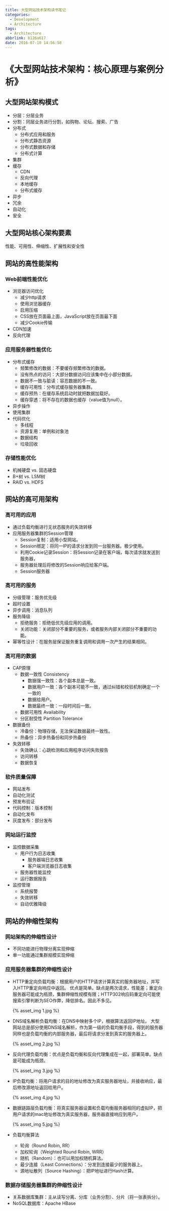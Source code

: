 ```yaml
---
title: 大型网站技术架构读书笔记
categories:
  - Development
  - Architecture
tags:
  - Architecture
abbrlink: b126a617
date: 2016-07-10 14:56:58
---
```



# 《大型网站技术架构：核心原理与案例分析》

## 大型网站架构模式

- 分层：分层业务
- 分割：同层业务进行分割，如购物、论坛、搜索、广告
- 分布式
    + 分布式应用和服务
    + 分布式静态资源
    + 分布式数据和存储
    + 分布式计算
- 集群
- 缓存
    + CDN
    + 反向代理
    + 本地缓存
    + 分布式缓存
- 异步
- 冗余
- 自动化
- 安全

<!-- more -->

## 大型网站核心架构要素

性能、可用性、伸缩性、扩展性和安全性

## 网站的高性能架构

### Web前端性能优化

- 浏览器访问优化
    + 减少http请求
    + 使用浏览器缓存
    + 启用压缩
    + CSS放在页面最上面，JavaScript放在页面最下面
    + 减少Cookie传输
- CDN加速
- 反向代理

### 应用服务器性能优化

- 分布式缓存
    + 频繁修改的数据：不要缓存频繁修改的数据。
    + 没有热点的访问：大部分数据访问应该集中在小部分数据。
    + 数据不一致与脏读：容忍数据的不一致。
    + 缓存可用性：分布式缓存服务器集群。
    + 缓存预热：在缓存系统启动时就把数据加载好。
    + 缓存穿透：将不存在的数据也缓存（value值为null）。
- 异步操作
- 使用集群
- 代码优化
    + 多线程
    + 资源复用：单例和对象池
    + 数据结构
    + 垃圾回收

### 存储性能优化

- 机械硬盘 vs. 固态硬盘
- B+树 vs. LSM树
- RAID vs. HDFS

## 网站的高可用架构

### 高可用的应用

- 通过负载均衡进行无状态服务的失效转移
- 应用服务器集群的Session管理
    + Session复制：适用小型网站。
    + Session绑定：将同一IP的请求分发到同一台服务器。极少使用。
    + 利用Cookie记录Session：将Session记录在客户端，每次请求就发送到服务器，
    + 服务器处理后将修改的Session响应给客户端。
    + Session服务器

### 高可用的服务

- 分级管理：服务优先级
- 超时设置
- 异步调用：消息队列
- 服务降级
    + 拒绝服务：拒绝低优先级应用的调用。
    + 关闭功能：关闭部分不重要的服务，或者服务内部关闭部分不重要的功能。
- 幂等性设计：在服务层保证服务重复调用和调用一次产生的结果相同。

### 高可用的数据

- CAP原理
    + 数据一致性 Consistency
        * 数据强一致性：各个副本总是一致。
        * 数据用户一致：各个副本可能不一致，通过纠错和校验机制确定一个一致的
        * 数据给用户。
        * 数据最终一致：一段时间后一致。
    + 数据可用性 Availability
    + 分区耐受性 Partition Tolerance
- 数据备份
    + 冷备份：物理存储，无法保证数据最终一致性。
    + 热备份：异步热备份和同步热备份
- 失效转移
    + 失效确认：心跳检测和应用程序访问失败报告
    + 访问转移
    + 数据恢复

### 软件质量保障

- 网站发布
- 自动化测试
- 预发布验证
- 代码控制：版本控制
- 自动化发布
- 灰度发布：部分发布

### 网站运行监控

- 监控数据采集
    + 用户行为日志收集
        * 服务器端日志收集
        * 客户端浏览器日志收集
    + 服务器性能监控
    + 运行数据报告
- 监控管理
    + 系统报警
    + 失效转移
    + 自动优雅降级

## 网站的伸缩性架构

### 网站架构的伸缩性设计

- 不同功能进行物理分离实现伸缩
- 单一功能通过集群规模实现伸缩

### 应用服务器集群的伸缩性设计

- HTTP重定向负载均衡：根据用户的HTTP请求计算真实的服务器地址，并写入HTTP重定向响应中返回。
    优点是简单。缺点是两次请求，性能差；重定向服务器可能成为瓶颈，集群伸缩性规模有限；HTTP302响应码重定向可能使搜索引擎判断为SEO作弊，降低排名。因此不多见。

    {% asset_img 1.jpg %}

- DNS域名解析负载均衡：在DNS中映射多个IP，根据算法返回IP地址。
    大型网站总是部分使用DNS域名解析，作为第一级的负载均衡手段，得到的服务器同样也是负载均衡的内部服务器，最后将请求分发到真实的服务器上。

    {% asset_img 2.jpg %}

- 反向代理负载均衡：优点是负载均衡和反向代理集成在一起，部署简单。缺点是可能成为瓶颈。

    {% asset_img 3.jpg %}

- IP负载均衡：将用户请求的目的地址修改为真实服务器地址，并接收响应，最后修改源地址返回给用户。

    {% asset_img 4.jpg %}

- 数据链路层负载均衡：将真实服务器设置和负载均衡服务器相同的虚拟IP，把用户请求的mac地址修改为真实服务器，服务器直接响应到用户。

    {% asset_img 5.jpg %}

- 负载均衡算法
    + 轮询（Round Robin, RR）
    + 加权轮询（Weighted Round Robin, WRR）
    + 随机（Random）：也可以用加权随机算法。
    + 最少连接（Least Connections）：分发到连接最少的服务器上。
    + 源地址散列（Source Hashing）：把IP地址进行Hash计算。

### 数据存储服务器集群的伸缩性设计

- 关系数据库集群：主从读写分离、分库（业务分割）、分片（将一张表拆分）。
- NoSQL数据库：Apache HBase
